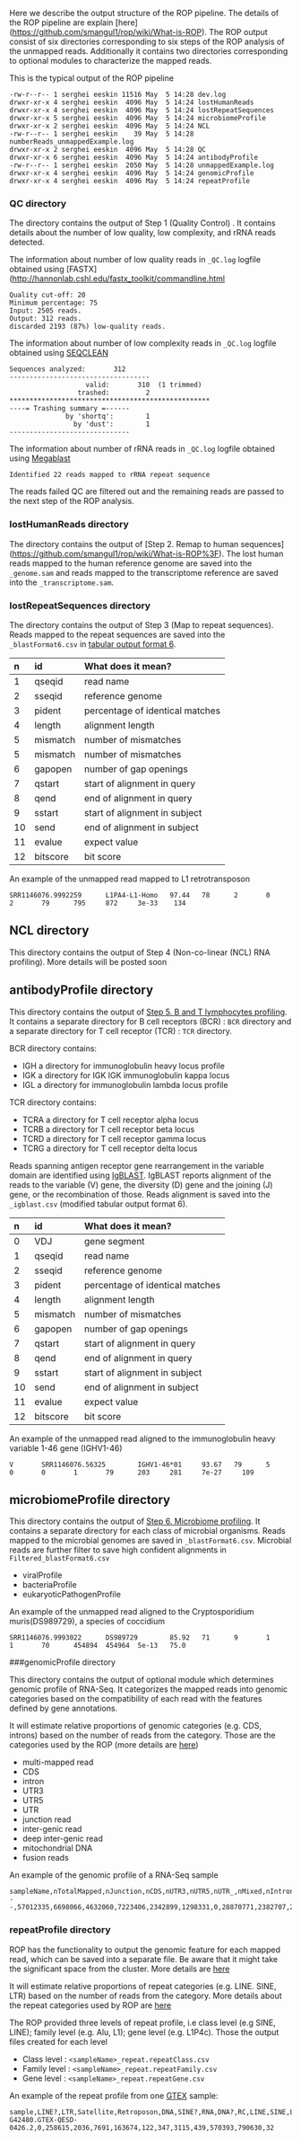 
Here we describe the output structure of the ROP pipeline. The details of the ROP pipeline are explain [here] (https://github.com/smangul1/rop/wiki/What-is-ROP). The ROP output consist of six directories corresponding to six steps of the ROP analysis of the unmapped reads. Additionally it contains two directories corresponding to optional modules to characterize the mapped reads. 

This is the typical output of the ROP pipeline

```
-rw-r--r-- 1 serghei eeskin 11516 May  5 14:28 dev.log
drwxr-xr-x 4 serghei eeskin  4096 May  5 14:24 lostHumanReads
drwxr-xr-x 4 serghei eeskin  4096 May  5 14:24 lostRepeatSequences
drwxr-xr-x 5 serghei eeskin  4096 May  5 14:24 microbiomeProfile
drwxr-xr-x 2 serghei eeskin  4096 May  5 14:24 NCL
-rw-r--r-- 1 serghei eeskin    39 May  5 14:28 numberReads_unmappedExample.log
drwxr-xr-x 2 serghei eeskin  4096 May  5 14:28 QC
drwxr-xr-x 6 serghei eeskin  4096 May  5 14:24 antibodyProfile
-rw-r--r-- 1 serghei eeskin  2050 May  5 14:28 unmappedExample.log
drwxr-xr-x 4 serghei eeskin  4096 May  5 14:24 genomicProfile
drwxr-xr-x 4 serghei eeskin  4096 May  5 14:24 repeatProfile

```


### QC directory

The directory contains the output of Step 1 (Quality Control) . It contains details about the number of low quality, low complexity, and rRNA reads detected.

The information about number of low quality reads in  `_QC.log` logfile obtained using [FASTX](http://hannonlab.cshl.edu/fastx_toolkit/commandline.html

```
Quality cut-off: 20
Minimum percentage: 75
Input: 2505 reads.
Output: 312 reads.
discarded 2193 (87%) low-quality reads.
```

The information about number of low complexity reads in  `_QC.log` logfile obtained using [SEQCLEAN](https://sourceforge.net/projects/seqclean/)

```
Sequences analyzed:       312
-----------------------------------
                   valid:       310  (1 trimmed)
                 trashed:         2
**************************************************
----= Trashing summary =------
              by 'shortq':        1
                by 'dust':        1
------------------------------

```

The information about number of rRNA reads in  `_QC.log` logfile obtained using [Megablast](ftp://ftp.ncbi.nlm.nih.gov/blast/executables/blast+/LATEST/)

```
Identified 22 reads mapped to rRNA repeat sequence
```

The reads failed QC are filtered out and the remaining reads are passed to the next step of the ROP analysis. 


### lostHumanReads directory

The directory contains the output of [Step 2. Remap to human sequences] (https://github.com/smangul1/rop/wiki/What-is-ROP%3F).  The lost human reads mapped to the human reference genome are saved into the `_genome.sam` and reads mapped to the transcriptome reference are saved into the `_transcriptome.sam`.


### lostRepeatSequences directory

The directory contains the output of Step 3 (Map to repeat sequences). Reads mapped to the repeat sequences are saved into the  `_blastFormat6.csv` in [tabular output format 6](http://www.metagenomics.wiki/tools/blast/blastn-output-format-6).

n | id| What does it mean? 
:-- | :-- | :--
1 | qseqid |read name  
2 | sseqid |reference genome   
3 | pident |percentage of identical matches  
4 | length |alignment length
5 | mismatch | number of mismatches
5 | mismatch | number of mismatches
6|	 gapopen	| number of gap openings
 7|	 qstart	| start of alignment in query
 8|	 qend	| end of alignment in query
 9|	 sstart	| start of alignment in subject
 10|	 send	| end of alignment in subject
 11|	 evalue	| expect value
 12|	 bitscore	| bit score

An example of the unmapped read mapped to L1 retrotransposon

```
SRR1146076.9992259      L1PA4-L1-Homo   97.44   78      2       0       2       79      795     872     3e-33    134

```

## NCL directory

This directory contains the output of Step 4 (Non-co-linear (NCL) RNA profiling). More details will be posted soon

## antibodyProfile directory

This directory contains the output of [Step 5. B and T lymphocytes profiling](https://github.com/smangul1/rop/wiki/What-is-ROP%3F). It contains a separate directory for B cell receptors (BCR) : `BCR` directory and a separate directory for T cell receptor (TCR) :  `TCR` directory. 

BCR directory contains:

* IGH a directory for immunoglobulin heavy locus profile 
* IGK a directory for IGK IGK immunoglobulin kappa locus
* IGL a directory for immunoglobulin lambda locus profile 

TCR directory contains:

* TCRA a directory for T cell receptor alpha locus
* TCRB a directory for T cell receptor beta locus
* TCRD a directory for T cell receptor gamma locus
* TCRG a directory for T cell receptor delta locus

Reads spanning antigen receptor gene rearrangement in the variable domain are identified using [IgBLAST](http://mirrors.vbi.vt.edu/mirrors/ftp.ncbi.nih.gov/blast/executables/igblast/release/1.4.0/).  IgBLAST reports
alignment of the reads to the variable (V) gene, the diversity (D) gene and the joining (J) gene, or the recombination of those. Reads alignment is saved into the `_igblast.csv` (modified tabular output format 6).

n | id| What does it mean? 
:-- | :-- | :--
0 | VDJ | gene segment 
1 | qseqid |read name  
2 | sseqid |reference genome   
3 | pident |percentage of identical matches  
4 | length |alignment length
5 | mismatch | number of mismatches
6|	 gapopen	| number of gap openings
 7|	 qstart	| start of alignment in query
 8|	 qend	| end of alignment in query
 9|	 sstart	| start of alignment in subject
 10|	 send	| end of alignment in subject
 11|	 evalue	| expect value
 12|	 bitscore	| bit score

An example of the unmapped read aligned to the immunoglobulin heavy variable 1-46 gene (IGHV1-46)

```
V       SRR1146076.56325        IGHV1-46*01     93.67   79      5       0       0       1       79      203     281     7e-27     109
```

## microbiomeProfile directory

This directory contains the output of [Step 6. Microbiome profiling](https://github.com/smangul1/rop/wiki/What-is-ROP%3F). It contains a separate directory for each class of microbial organisms. Reads mapped to the microbial genomes are saved in `_blastFormat6.csv`. Microbial reads are further filter to save high confident alignments in `Filtered_blastFormat6.csv`

* viralProfile
* bacteriaProfile
* eukaryoticPathogenProfile

An example of the unmapped read aligned to the Cryptosporidium muris(DS989729), a species of coccidium

```
SRR1146076.9993022      DS989729        85.92   71      9       1       1       70      454894  454964  5e-13   75.0
```

###genomicProfile directory 

This directory contains the output of optional module which determines genomic profile of RNA-Seq. It categorizes the mapped reads into genomic categories based on the compatibility of each read with the features defined by gene annotations.

It will estimate relative proportions of genomic categories (e.g. CDS, introns) based on the number of reads from the category. Those are the categories used by the ROP (more details are [here](https://github.com/smangul1/rop/wiki/What-is-ROP%3F))

* multi-mapped read
* CDS
* intron
* UTR3
* UTR5 
* UTR
* junction read
* inter-genic read
* deep inter-genic read
* mitochondrial DNA
* fusion reads

An example of the genomic profile of a RNA-Seq sample 

```
sampleName,nTotalMapped,nJunction,nCDS,nUTR3,nUTR5,nUTR_,nMixed,nIntron,nIntergenic,nDeep,nFussion,nrRNA,nMT,nMultiMapped
--,57012335,6698066,4632060,7223406,2342899,1298331,0,28870771,2382707,2336668,534336,7441,337688,1646293
```


### repeatProfile directory 

ROP has the functionality to output the genomic feature for each mapped read, which can be saved into a separate file. Be aware that it might take the significant space from the cluster. More details are [here](https://github.com/smangul1/rop/wiki/Additional-options)


It will estimate relative proportions of repeat categories (e.g. LINE. SINE, LTR) based on the number of reads from the category. More details about the repeat categories used by ROP are [here](https://github.com/smangul1/rop/wiki/What-is-ROP%3F/)

The ROP provided three levels of repeat profile, i.e class level (e.g SINE, LINE); family level (e.g. Alu, L1); gene level (e.g. L1P4c). Those the output files created for each level 

* Class level  : `<sampleName>_repeat.repeatClass.csv`
* Family level : `<sampleName>_repeat.repeatFamily.csv`
* Gene level   : `<sampleName>_repeat.repeatGene.csv`


An example of the repeat profile from one [GTEX](www.gtexportal.org/) sample:

```
sample,LINE?,LTR,Satellite,Retroposon,DNA,SINE?,RNA,DNA?,RC,LINE,SINE,LTR?
G42480.GTEX-QESD-0426.2,0,258615,2036,7691,163674,122,347,3115,439,570393,790630,32
```


